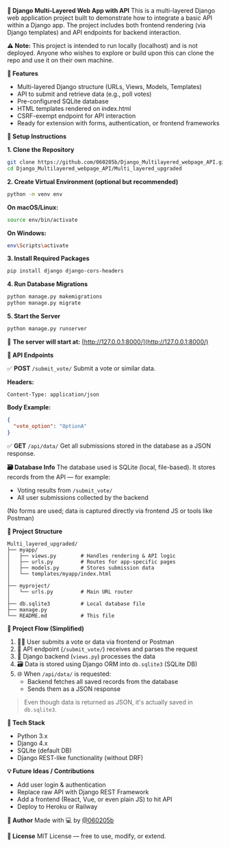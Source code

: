 **🔩 Django Multi-Layered Web App with API**
This is a multi-layered Django web application project built to demonstrate how to integrate a basic API within a Django app. The project includes both frontend rendering (via Django templates) and API endpoints for backend interaction.

**⚠️ Note:** This project is intended to run locally (localhost) and is not deployed.
Anyone who wishes to explore or build upon this can clone the repo and use it on their own machine.

**🚀 Features**
- Multi-layered Django structure (URLs, Views, Models, Templates)
- API to submit and retrieve data (e.g., poll votes)
- Pre-configured SQLite database
- HTML templates rendered on index.html
- CSRF-exempt endpoint for API interaction
- Ready for extension with forms, authentication, or frontend frameworks

**💠 Setup Instructions**

**1. Clone the Repository**
```bash
git clone https://github.com/060205b/Django_Multilayered_webpage_API.git
cd Django_Multilayered_webpage_API/Multi_layered_upgraded
```

**2. Create Virtual Environment (optional but recommended)**
```bash
python -m venv env
```
**On macOS/Linux:**
```bash
source env/bin/activate
```
**On Windows:**
```bash
env\Scripts\activate
```

**3. Install Required Packages**
```bash
pip install django django-cors-headers
```

**4. Run Database Migrations**
```bash
python manage.py makemigrations
python manage.py migrate
```

**5. Start the Server**
```bash
python manage.py runserver
```

📍 **The server will start at:** [http://127.0.0.1:8000/](http://127.0.0.1:8000/)

**📱 API Endpoints**

✅ **POST** `/submit_vote/`
Submit a vote or similar data.

**Headers:**
```http
Content-Type: application/json
```

**Body Example:**
```json
{
  "vote_option": "OptionA"
}
```

✅ **GET** `/api/data/`
Get all submissions stored in the database as a JSON response.

**🗃️ Database Info**
The database used is SQLite (local, file-based).
It stores records from the API — for example:
- Voting results from `/submit_vote/`
- All user submissions collected by the backend

(No forms are used; data is captured directly via frontend JS or tools like Postman)

**📁 Project Structure**
```
Multi_layered_upgraded/
├── myapp/
│   ├── views.py        # Handles rendering & API logic
│   ├── urls.py         # Routes for app-specific pages
│   ├── models.py       # Stores submission data
│   └── templates/myapp/index.html
│
├── myproject/
│   └── urls.py         # Main URL router
│
├── db.sqlite3          # Local database file
├── manage.py
└── README.md           # This file
```

**🔄 Project Flow (Simplified)**
1. 🧑‍💻 User submits a vote or data via frontend or Postman
2. 🔁 API endpoint (`/submit_vote/`) receives and parses the request
3. 🧠 Django backend (`views.py`) processes the data
4. 🗃️ Data is stored using Django ORM into `db.sqlite3` (SQLite DB)
5. 🌐 When `/api/data/` is requested:
   - Backend fetches all saved records from the database
   - Sends them as a JSON response

> Even though data is returned as JSON, it's actually saved in `db.sqlite3`.

**🔧 Tech Stack**
- Python 3.x
- Django 4.x
- SQLite (default DB)
- Django REST-like functionality (without DRF)

**💡 Future Ideas / Contributions**
- Add user login & authentication
- Replace raw API with Django REST Framework
- Add a frontend (React, Vue, or even plain JS) to hit API
- Deploy to Heroku or Railway

**🙌 Author**
Made with 💻 by [@060205b](https://github.com/060205b)

**📄 License**
MIT License — free to use, modify, or extend.

